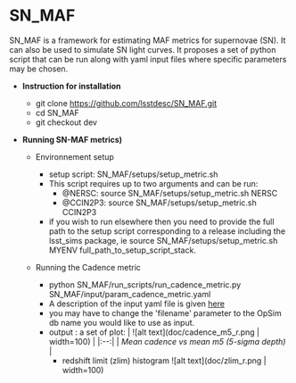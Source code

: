 # SN_MAF
SN_MAF is a framework for estimating MAF metrics for supernovae (SN). It can also be used to simulate SN light curves. It proposes a set of python script that can be run along with yaml input files where specific parameters may be chosen. 


- **Instruction for installation**
  - git clone https://github.com/lsstdesc/SN_MAF.git
  - cd SN_MAF
  - git checkout dev

- **Running SN-MAF metrics)**

  - Environnement setup
    - setup script: SN_MAF/setups/setup_metric.sh
    - This script requires up to two arguments and can be run:
      - @NERSC: source SN_MAF/setups/setup_metric.sh NERSC
      - @CCIN2P3: source SN_MAF/setups/setup_metric.sh CCIN2P3
    - if you wish to run elsewhere then you need to provide the full path to the setup script corresponding to a release including the lsst_sims package, ie source SN_MAF/setups/setup_metric.sh MYENV full_path_to_setup_script_stack.


  - Running the Cadence metric
    - python SN_MAF/run_scripts/run_cadence_metric.py SN_MAF/input/param_cadence_metric.yaml
    - A description of the input yaml file is given [here](doc/yaml_cadence.md)
    - you may have to change the 'filename' parameter to the OpSim db name you would like to use as input.
    - output : a set of plot:
| ![alt text](doc/cadence_m5_r.png | width=100) |
|:--:| 
| *Mean cadence vs mean m5 (5-sigma depth)* |
      - redshift limit (zlim) histogram ![alt text](doc/zlim_r.png | width=100)